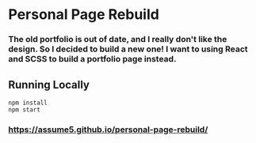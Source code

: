 # Personal Page Rebuild
### The old portfolio is out of date, and I really don't like the design. So I decided to build a new one! I want to using React and SCSS to build a portfolio page instead.
## Running Locally
    npm install
    npm start

### https://assume5.github.io/personal-page-rebuild/
